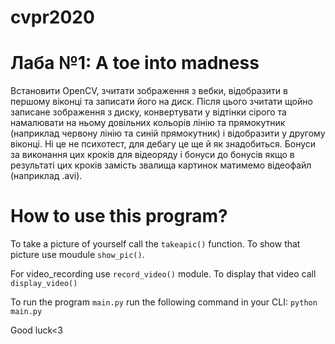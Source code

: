 # cvpr2020

# Лаба №1: A toe into madness 
Встановити OpenCV, зчитати зображення з вебки, відобразити в першому віконці та записати його на диск. Після цього зчитати щойно записане зображення з диску, конвертувати у відтінки сірого та намалювати на ньому довільних кольорів лінію та прямокутник (наприклад червону лінію та синій прямокутник) і відобразити у другому віконці. Ні це не психотест, для дебагу це ще й як знадобиться. Бонуси за виконання цих кроків для відеоряду і бонуси до бонусів якщо в результаті цих кроків замість звалища картинок матимемо відеофайл (наприклад .avi).

# How to use this program?
To take a picture of yourself call the `takeapic()` function. To show that picture use moudule `show_pic()`.

For video_recording use `record_video()` module. To display that video call `display_video()`

To run the program `main.py` run the following command in your CLI:
    `python main.py`

Good luck<3


